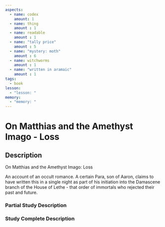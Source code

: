 ```yaml
---
aspects: 
  - name: codex
    amount: 1
  - name: thing
    amount : 1
  - name: readable
    amount : 1
  - name: "tally price"
    amount : 5
  - name: "mystery: moth"
    amount : 6
  - name: witchworms
    amount : 1
  - name: "written in aramaic"
    amount : 1
tags:
  - book
lesson:
  - "lesson: "
memory:
  - "memory: "
---
```


# On Matthias and the Amethyst Imago - Loss

## Description
On Matthias and the Amethyst Imago: Loss

An account of an occult romance. A certain Para, son of Aaron, claims to have written this in a single night as part of his initiation into the Damascene branch of the House of Lethe - that order of immortals who rejected their past and future.
### Partial Study Description

### Study Complete Description
